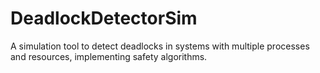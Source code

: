 # DeadlockDetectorSim
A simulation tool to detect deadlocks in systems with multiple processes and resources, implementing safety algorithms.
